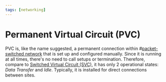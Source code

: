 ```yaml
---
tags: [networking]
---
```


# Permanent Virtual Circuit (PVC)

PVC is, like the name suggested, a permanent connection within
#[packet-switched network](202207150848.md) that is set up and configured
manually. Since it is running at all times, there's no need to call setups or
termination. Therefore, compare to [Switched Virtual Circuit (SVC)](202208301240.md),
it has only 2 operational states: *Data Transfer* and *Idle*. Typically, it is
installed for direct connections between sites.
